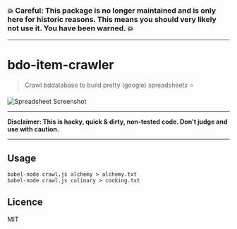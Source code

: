 ### :boom: Careful: This package is no longer maintained and is only here for historic reasons. This means you should very likely not use it. You have been warned. :boom:

---

# bdo-item-crawler

> Crawl bddatabase to build pretty (google) spreadsheets :star:

![Spreadsheet Screenshot](screen.png)

---

**Disclaimer: This is hacky, quick & dirty, non-tested code. Don't judge and use with caution.**

---

## Usage

```
babel-node crawl.js alchemy > alchemy.txt
babel-node crawl.js culinary > cooking.txt
```

## Licence

MIT
